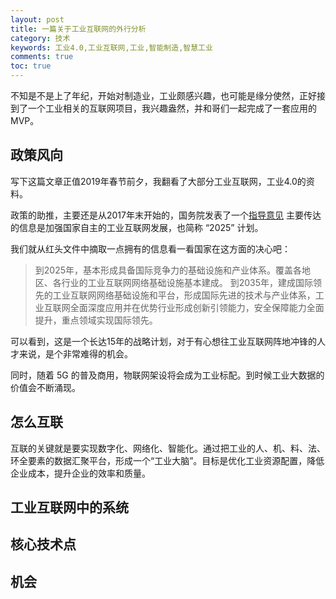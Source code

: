 ```yaml
---
layout: post
title: 一篇关于工业互联网的外行分析
category: 技术
keywords: 工业4.0,工业互联网,工业,智能制造,智慧工业
comments: true
toc: true
---
```


不知是不是上了年纪，开始对制造业，工业颇感兴趣，也可能是缘分使然，正好接到了一个工业相关的互联网项目，我兴趣盎然，并和哥们一起完成了一套应用的MVP。

## 政策风向
写下这篇文章正值2019年春节前夕，我翻看了大部分工业互联网，工业4.0的资料。

政策的助推，主要还是从2017年末开始的，国务院发表了一个[指导意见](http://www.gov.cn/zhengce/content/2017-11/27/content_5242582.htm)
主要传达的信息是加强国家自主的工业互联网发展，也简称 “2025” 计划。

我们就从红头文件中摘取一点拥有的信息看一看国家在这方面的决心吧：
> 到2025年，基本形成具备国际竞争力的基础设施和产业体系。覆盖各地区、各行业的工业互联网网络基础设施基本建成。
> 到2035年，建成国际领先的工业互联网网络基础设施和平台，形成国际先进的技术与产业体系，工业互联网全面深度应用并在优势行业形成创新引领能力，安全保障能力全面提升，重点领域实现国际领先。

可以看到，这是一个长达15年的战略计划，对于有心想往工业互联网阵地冲锋的人才来说，是个非常难得的机会。

同时，随着 5G 的普及商用，物联网架设将会成为工业标配。到时候工业大数据的价值会不断涌现。

## 怎么互联
互联的关键就是要实现数字化、网络化、智能化。通过把工业的人、机、料、法、环全要素的数据汇聚平台，形成一个“工业大脑”。目标是优化工业资源配置，降低企业成本，提升企业的效率和质量。


## 工业互联网中的系统

## 核心技术点

## 机会
